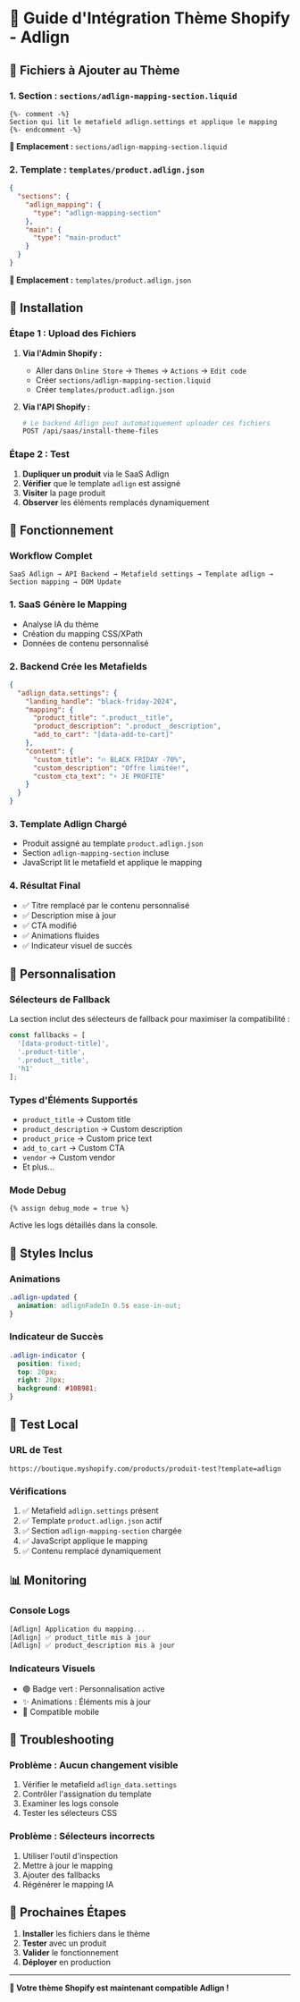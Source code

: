 # 🎨 Guide d'Intégration Thème Shopify - Adlign

## 📁 **Fichiers à Ajouter au Thème**

### **1. Section : `sections/adlign-mapping-section.liquid`**
```liquid
{%- comment -%}
Section qui lit le metafield adlign.settings et applique le mapping
{%- endcomment -%}
```
**📍 Emplacement :** `sections/adlign-mapping-section.liquid`

### **2. Template : `templates/product.adlign.json`**
```json
{
  "sections": {
    "adlign_mapping": {
      "type": "adlign-mapping-section"
    },
    "main": {
      "type": "main-product"
    }
  }
}
```
**📍 Emplacement :** `templates/product.adlign.json`

## 🚀 **Installation**

### **Étape 1 : Upload des Fichiers**
1. **Via l'Admin Shopify :**
   - Aller dans `Online Store` → `Themes` → `Actions` → `Edit code`
   - Créer `sections/adlign-mapping-section.liquid`
   - Créer `templates/product.adlign.json`

2. **Via l'API Shopify :**
   ```bash
   # Le backend Adlign peut automatiquement uploader ces fichiers
   POST /api/saas/install-theme-files
   ```

### **Étape 2 : Test**
1. **Dupliquer un produit** via le SaaS Adlign
2. **Vérifier** que le template `adlign` est assigné
3. **Visiter** la page produit
4. **Observer** les éléments remplacés dynamiquement

## 🎯 **Fonctionnement**

### **Workflow Complet**
```
SaaS Adlign → API Backend → Metafield settings → Template adlign → Section mapping → DOM Update
```

### **1. SaaS Génère le Mapping**
- Analyse IA du thème
- Création du mapping CSS/XPath
- Données de contenu personnalisé

### **2. Backend Crée les Metafields**
```json
{
  "adlign_data.settings": {
    "landing_handle": "black-friday-2024",
    "mapping": {
      "product_title": ".product__title",
      "product_description": ".product__description",
      "add_to_cart": "[data-add-to-cart]"
    },
    "content": {
      "custom_title": "🔥 BLACK FRIDAY -70%",
      "custom_description": "Offre limitée!",
      "custom_cta_text": "⚡ JE PROFITE"
    }
  }
}
```

### **3. Template Adlign Chargé**
- Produit assigné au template `product.adlign.json`
- Section `adlign-mapping-section` incluse
- JavaScript lit le metafield et applique le mapping

### **4. Résultat Final**
- ✅ Titre remplacé par le contenu personnalisé
- ✅ Description mise à jour
- ✅ CTA modifié
- ✅ Animations fluides
- ✅ Indicateur visuel de succès

## 🔧 **Personnalisation**

### **Sélecteurs de Fallback**
La section inclut des sélecteurs de fallback pour maximiser la compatibilité :
```javascript
const fallbacks = [
  '[data-product-title]',
  '.product-title',
  '.product__title',
  'h1'
];
```

### **Types d'Éléments Supportés**
- `product_title` → Custom title
- `product_description` → Custom description  
- `product_price` → Custom price text
- `add_to_cart` → Custom CTA
- `vendor` → Custom vendor
- Et plus...

### **Mode Debug**
```liquid
{% assign debug_mode = true %}
```
Active les logs détaillés dans la console.

## 🎨 **Styles Inclus**

### **Animations**
```css
.adlign-updated {
  animation: adlignFadeIn 0.5s ease-in-out;
}
```

### **Indicateur de Succès**
```css
.adlign-indicator {
  position: fixed;
  top: 20px;
  right: 20px;
  background: #10B981;
}
```

## 🧪 **Test Local**

### **URL de Test**
```
https://boutique.myshopify.com/products/produit-test?template=adlign
```

### **Vérifications**
1. ✅ Metafield `adlign.settings` présent
2. ✅ Template `product.adlign.json` actif
3. ✅ Section `adlign-mapping-section` chargée
4. ✅ JavaScript applique le mapping
5. ✅ Contenu remplacé dynamiquement

## 📊 **Monitoring**

### **Console Logs**
```javascript
[Adlign] Application du mapping...
[Adlign] ✅ product_title mis à jour
[Adlign] ✅ product_description mis à jour
```

### **Indicateurs Visuels**
- 🟢 Badge vert : Personnalisation active
- ✨ Animations : Éléments mis à jour
- 📱 Compatible mobile

## 🚨 **Troubleshooting**

### **Problème : Aucun changement visible**
1. Vérifier le metafield `adlign_data.settings`
2. Contrôler l'assignation du template
3. Examiner les logs console
4. Tester les sélecteurs CSS

### **Problème : Sélecteurs incorrects**
1. Utiliser l'outil d'inspection
2. Mettre à jour le mapping
3. Ajouter des fallbacks
4. Régénérer le mapping IA

## 🎯 **Prochaines Étapes**

1. **Installer** les fichiers dans le thème
2. **Tester** avec un produit
3. **Valider** le fonctionnement
4. **Déployer** en production

---

**🎨 Votre thème Shopify est maintenant compatible Adlign !**
